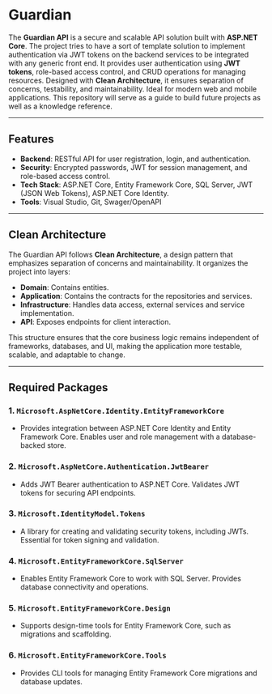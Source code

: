 # Guardian

The **Guardian API** is a secure and scalable API solution built with **ASP.NET Core**. The project tries to have a sort of template solution to implement authentication via JWT tokens on the backend services to be integrated with any generic front end.
It provides user authentication using **JWT tokens**, role-based access control, and CRUD operations for managing resources. Designed with **Clean Architecture**, it ensures separation of concerns, testability, and maintainability. Ideal for modern web and mobile applications.
This repository will serve as a guide to build future projects as well as a knowledge reference.

---

## Features

- **Backend**: RESTful API for user registration, login, and authentication.   
- **Security**: Encrypted passwords, JWT for session management, and role-based access control.  
- **Tech Stack**: ASP.NET Core, Entity Framework Core, SQL Server, JWT (JSON Web Tokens), ASP.NET Core Identity. 
- **Tools**: Visual Studio, Git, Swager/OpenAPI 

---

## Clean Architecture

The Guardian API follows **Clean Architecture**, a design pattern that emphasizes separation of concerns and maintainability. It organizes the project into layers:
- **Domain**: Contains entities.
- **Application**: Contains the contracts for the repositories and services.
- **Infrastructure**: Handles data access, external services and service implementation.
- **API**: Exposes endpoints for client interaction.

This structure ensures that the core business logic remains independent of frameworks, databases, and UI, making the application more testable, scalable, and adaptable to change.

---

## Required Packages

### 1. `Microsoft.AspNetCore.Identity.EntityFrameworkCore`
- Provides integration between ASP.NET Core Identity and Entity Framework Core. Enables user and role management with a database-backed store.

### 2. `Microsoft.AspNetCore.Authentication.JwtBearer`
- Adds JWT Bearer authentication to ASP.NET Core. Validates JWT tokens for securing API endpoints.

### 3. `Microsoft.IdentityModel.Tokens`
- A library for creating and validating security tokens, including JWTs. Essential for token signing and validation.

### 4. `Microsoft.EntityFrameworkCore.SqlServer`
- Enables Entity Framework Core to work with SQL Server. Provides database connectivity and operations.

### 5. `Microsoft.EntityFrameworkCore.Design`
- Supports design-time tools for Entity Framework Core, such as migrations and scaffolding.

### 6. `Microsoft.EntityFrameworkCore.Tools`
- Provides CLI tools for managing Entity Framework Core migrations and database updates.
